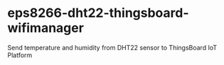 # eps8266-dht22-thingsboard-wifimanager
Send temperature and humidity from DHT22 sensor to ThingsBoard IoT Platform
